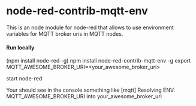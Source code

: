 # node-red-contrib-mqtt-env
This is an node module for node-red that allows to use environment variables for MQTT broker uris in MQTT nodes.

#### Run locally
(npm install node-red -g)
npm install node-red-contrib-mqtt-env -g
export MQTT_AWESOME_BROKER_URI=<your_awesome_broker_uri>

start node-red

Your should see in the console something like
[mqtt] Resolving ENV: MQTT_AWESOME_BROKER_URI into your_awesome_broker_uri
